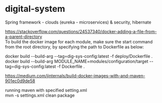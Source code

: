 # digital-system
Spring framework - clouds (eureka - microservices) &amp; security, hibernate

https://stackoverflow.com/questions/24537340/docker-adding-a-file-from-a-parent-directory
</br>To build the docker image for each module, make sure the start command from the root directory, by specifying the path to Dockerfile as below:

docker build --build-arg --tag=dig-sys-config:latest -f deploy/Dockerfile .
docker build --build-arg MODULE_NAME=modules/configuration/target  --tag=dig-sys-config:latest -f Dockerfile .


https://medium.com/jinternals/build-docker-images-with-and-maven-901ec0d9de58

running maven with specified setting.xml</br>
mvn -s settings.xml clean package

